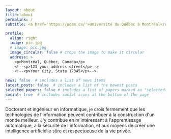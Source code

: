 ```yaml
---
layout: about
title: about
permalink: /
subtitle: <a href='https://uqam.ca/'>Université du Québec à Montréal</a>

profile:
  align: right
  image: pic.jpg
  # image: pic.jpg
  image_circular: false # crops the image to make it circular
  address: >
    <p>Montréal, Québec, Canada</p>
    <!--<p>123 your address street</p>-->
    <!--<p>Your City, State 12345</p>-->

news: false  # includes a list of news items
latest_posts: false  # includes a list of the newest posts
selected_papers: false # includes a list of papers marked as "selected={true}"
social: true  # includes social icons at the bottom of the page
---
```


Doctorant et ingénieur en informatique, je crois fermement que les technologies de l'information peuvent contribuer à la construction d'un monde meilleur. J'y contribue en m'intéressant à l'apprentissage automatique, à la sécurité de l'information, et aux moyens de créer une intelligence artificielle sûre et respectueuse de la vie privée.
